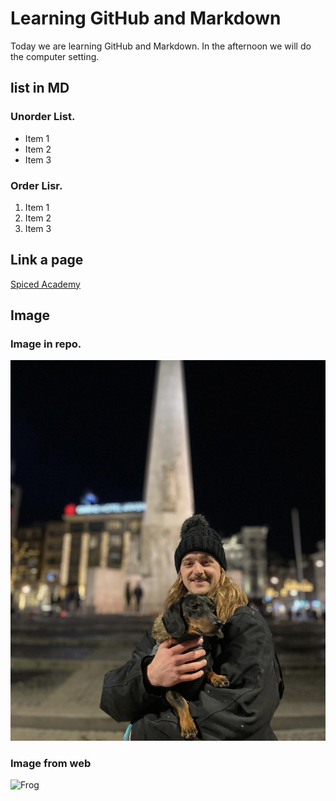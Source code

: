 # Learning GitHub and Markdown

Today we are learning GitHub and Markdown. In the afternoon we will do the computer setting.

##  list in MD

###  Unorder List.
-  Item 1
-  Item 2
-  Item 3

### Order Lisr.
1.  Item 1
2.  Item 2
3.  Item 3

##  Link a page
[Spiced Academy](https://www.spiced-academy.com/en)

## Image

### Image in repo.
![ProfileImage](./cb8dc92e-9f8d-426a-9c99-ae7d1ff9901f.jpg)

### Image from web
![Frog](https://i.natgeofe.com/k/8fa25ea4-6409-47fb-b3cc-4af8e0dc9616/red-eyed-tree-frog-on-leaves-3-2_3x4.jpg)

